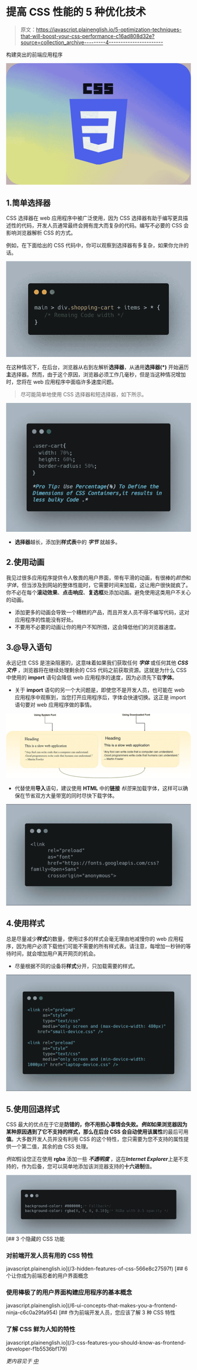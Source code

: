 # 提高 CSS 性能的 5 种优化技术

> 原文：<https://javascript.plainenglish.io/5-optimization-techniques-that-will-boost-your-css-performance-c16ad808d32e?source=collection_archive---------4----------------------->

构建突出的前端应用程序

![](img/2a0ebe5cf08d2275e8549d93ff908d98.png)

## 1.简单选择器

CSS 选择器在 web 应用程序中被广泛使用，因为 CSS 选择器有助于编写更具描述性的代码，开发人员通常最终会拥有庞大而复杂的代码。编写不必要的 CSS 会影响浏览器解析 CSS 的方式。

例如，在下面给出的 CSS 代码中，你可以观察到选择器有多复杂，如果你允许的话。

![](img/6f3a0e9760620ffad8dab8a7f4d06044.png)

在这种情况下，在后台，浏览器从右到左解析**选择器**，从通用**选择器(*)** 开始遍历**主**选择器。然而，由于这个原因，浏览器必须工作几毫秒，但是当这种情况增加时，您将在 web 应用程序中面临许多速度问题。

> 尽可能简单地使用 CSS 选择器和短选择器，如下所示。

![](img/2b0ec8bcf6085ddfea86b8fdda91c241.png)

*   **选择器**越长，添加到**样式表**中的 ***字节*** 就越多。

## 2.使用动画

我见过很多应用程序提供令人敬畏的用户界面，带有平滑的动画，有很棒的*颜色*和*字体*，但当涉及到网站的整体性能时，它需要时间来加载，这让用户很快就疯了。你不必在每个**滚动效果**、**点击响应**、**复选框**处添加动画。避免使用这类用户不关心的动画。

*   添加更多的动画会导致一个糟糕的产品，而且开发人员不得不编写代码，这对应用程序的性能没有好处。
*   不要用不必要的动画让你的用户不知所措，这会降低他们的浏览器速度。

## 3.@导入语句

永远记住 CSS 是渲染阻塞的，这意味着如果我们获取任何 ***字体*** 或任何其他 ***CSS 文件*** ，浏览器将在继续处理剩余的 CSS 代码之前获取资源。这就是为什么 CSS 中使用的 **import** 语句会降低 web 应用程序的速度，因为必须先下载**字体**。

*   关于 **import** 语句的另一个大问题是，即使您不是开发人员，也可能在 web 应用程序中观察到，当您打开应用程序后，字体会快速切换。这正是 import 语句要对 web 应用程序做的事情。

![](img/6ddda1eeeddaa78ba9215147812e4587.png)

*   代替使用**导入**语句，建议使用 **HTML** 中的**链接** *标签*来加载字体，这样可以确保在节省双方大量带宽的同时尽快下载字体。

![](img/cf4493daee38de8df8c8f66cb2d13f15.png)

## 4.使用样式

总是尽量减少**样式**的数量，使用过多的样式会毫无理由地减慢你的 web 应用程序，因为用户必须下载他们可能不需要的所有样式表。请注意，每增加一秒钟的等待时间，就会增加用户离开网页的机会。

*   尽量根据不同的设备将**样式**分开，只加载需要的样式。

![](img/d88f772755648836a99cc9c336515401.png)

## 5.使用回退样式

CSS 最大的优点在于它是**防错的，**你不用担心事情会失败。*例如*如果浏览器因为某种原因遇到了它不支持的样式，那么在后台 CSS 会自动使用该**属性**的最后可用**值**。大多数开发人员并没有利用 CSS 的这个特性，您只需要为您不支持的属性提供一个第二值，其余的由 CSS 处理。

*例如*假设您正在使用 **rgba** 添加一些 ***不透明度*** ，这在***Internet Explorer***上是不支持的，作为后备，您可以简单地添加该浏览器支持的**十六进制**值。

![](img/1fa2df4b858b6de1295ee26e85012440.png)[](/3-hidden-features-of-css-566e8c27597f) [## 3 个隐藏的 CSS 功能

### 对前端开发人员有用的 CSS 特性

javascript.plainenglish.io](/3-hidden-features-of-css-566e8c27597f) [](/6-ui-concepts-that-makes-you-a-frontend-ninja-c6c0a29fa954) [## 6 个让你成为前端忍者的用户界面概念

### 使用棒极了的用户界面构建应用程序的基本概念

javascript.plainenglish.io](/6-ui-concepts-that-makes-you-a-frontend-ninja-c6c0a29fa954) [](/3-css-features-you-should-know-as-frontend-developer-f1b5536bf179) [## 作为前端开发人员，您应该了解 3 种 CSS 特性

### 了解 CSS 鲜为人知的特性

javascript.plainenglish.io](/3-css-features-you-should-know-as-frontend-developer-f1b5536bf179) 

*更内容见于* [*中*](http://plainenglish.io/)